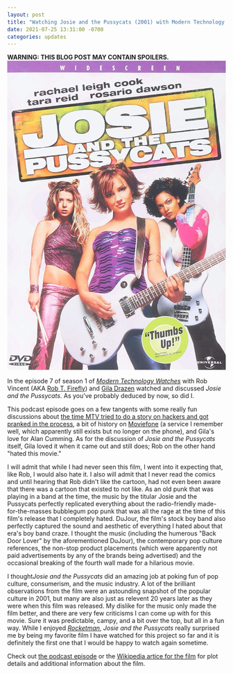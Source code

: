 ```yaml
---
layout: post
title: "Watching Josie and the Pussycats (2001) with Modern Technology Watches"
date: 2021-07-25 13:31:00 -0700
categories: updates
---
```

**WARNING: THIS BLOG POST MAY CONTAIN SPOILERS.**
![Film Poster for Josie and the Pussycats (2001)](/img/JosieAndThePussycats.jpg)

In the episode 7 of season 1 of *[Modern Technology Watches](https://modern.technology/)* with Rob Vincent (AKA [Rob T. Firefly](https://twitter.com/rob_t_firefly)) and [Gila Drazen](https://twitter.com/gilahava704) watched and discussed *Josie and the Pussycats*. As you've probably deduced by now, so did I.

This podcast episode goes on a few tangents with some really fun discussions about [the time MTV tried to do a story on hackers and got pranked in the process](https://www.zdnet.com/article/mtv-made-to-look-ridiculous-by-fake-hacker/), a bit of history on [Moviefone](https://en.wikipedia.org/wiki/Moviefone) (a service I remember well, which apparently still exists but no longer on the phone), and Gila's love for Alan Cumming. As for the discussion of *Josie and the Pussycats* itself, Gila loved it when it came out and still does; Rob on the other hand "hated this movie." 

I will admit that while I had never seen this film, I went into it expecting that, like Rob, I would also hate it. I also will admit that I never read the comics and until hearing that Rob didn't like the cartoon, had not even been aware that there was a cartoon that existed to not like. As an old punk that was playing in a band at the time, the music by the titular Josie and the Pussycats perfectly replicated everything about the radio-friendly made-for-the-masses bubblegum pop punk that was all the rage at the time of this film's release that I completely hated. DuJour, the film's stock boy band also perfectly captured the sound and aesthetic of everything I hated about that era's boy band craze. I thought the music (including the humerous "Back Door Lover" by the aforementioned DuJour), the contemporary pop culture references, the non-stop product placements (which were apparently not paid advertisements by any of the brands being advertised) and the occasional breaking of the fourth wall made for a hilarious movie. 

I thought*Josie and the Pussycats* did an amazing job at poking fun of pop culture, consumerism, and the music industry. A lot of the brilliant observations from the film were an astounding snapshot of the popular culture in 2001, but many are also just as relevent 20 years later as they were when this film was released. My dislike for the music only made the film better, and there are very few criticisms I can come up with for this movie. Sure it was predictable, campy, and a bit over the top, but all in a fun way. While I enjoyed *[Rocketman](ttps://sudoneuron.com/updates/2021/07/20/watching-rocketman-with-modern-technology-watches.html)*, *Josie and the Pussycats* really surprised me by being my favorite film I have watched for this project so far and it is definitely the first one that I would be happy to watch again sometime.

Check out [the podcast episode](https://modern.technology/2019/10/25/modern-technology-watches-episode-107-josie-and-the-pussycats-2001/) or the [Wikipedia artice for the film](https://en.wikipedia.org/wiki/Josie_and_the_Pussycats_(film)) for plot details and additional information about the film.